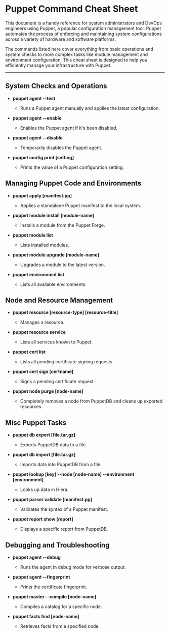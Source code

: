 # Puppet Command Cheat Sheet

This document is a handy reference for system administrators and DevOps engineers using Puppet, a popular configuration management tool. Puppet automates the process of enforcing and maintaining system configurations across a variety of hardware and software platforms.

The commands listed here cover everything from basic operations and system checks to more complex tasks like module management and environment configuration. This cheat sheet is designed to help you efficiently manage your infrastructure with Puppet.

---

## System Checks and Operations

- **puppet agent --test**
  - Runs a Puppet agent manually and applies the latest configuration.

- **puppet agent --enable**
  - Enables the Puppet agent if it's been disabled.

- **puppet agent --disable**
  - Temporarily disables the Puppet agent.

- **puppet config print [setting]**
  - Prints the value of a Puppet configuration setting.

## Managing Puppet Code and Environments

- **puppet apply [manifest.pp]**
  - Applies a standalone Puppet manifest to the local system.

- **puppet module install [module-name]**
  - Installs a module from the Puppet Forge.

- **puppet module list**
  - Lists installed modules.

- **puppet module upgrade [module-name]**
  - Upgrades a module to the latest version.

- **puppet environment list**
  - Lists all available environments.

## Node and Resource Management

- **puppet resource [resource-type] [resource-title]**
  - Manages a resource.

- **puppet resource service**
  - Lists all services known to Puppet.

- **puppet cert list**
  - Lists all pending certificate signing requests.

- **puppet cert sign [certname]**
  - Signs a pending certificate request.

- **puppet node purge [node-name]**
  - Completely removes a node from PuppetDB and cleans up exported resources.

## Misc Puppet Tasks

- **puppet db export [file.tar.gz]**
  - Exports PuppetDB data to a file.

- **puppet db import [file.tar.gz]**
  - Imports data into PuppetDB from a file.

- **puppet lookup [key] --node [node-name] --environment [environment]**
  - Looks up data in Hiera.

- **puppet parser validate [manifest.pp]**
  - Validates the syntax of a Puppet manifest.

- **puppet report show [report]**
  - Displays a specific report from PuppetDB.

## Debugging and Troubleshooting

- **puppet agent --debug**
  - Runs the agent in debug mode for verbose output.

- **puppet agent --fingerprint**
  - Prints the certificate fingerprint.

- **puppet master --compile [node-name]**
  - Compiles a catalog for a specific node.

- **puppet facts find [node-name]**
  - Retrieves facts from a specified node.

